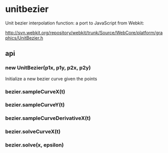 # unitbezier

Unit bezier interpolation function: a port to JavaScript from Webkit:

http://svn.webkit.org/repository/webkit/trunk/Source/WebCore/platform/graphics/UnitBezier.h

## api

### new UnitBezier(p1x, p1y, p2x, p2y)

Initialize a new bezier curve given the points

### bezier.sampleCurveX(t)

### bezier.sampleCurveY(t)

### bezier.sampleCurveDerivativeX(t)

### bezier.solveCurveX(t)

### bezier.solve(x, epsilon)
